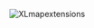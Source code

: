 
![XLmapextensions](https://user-images.githubusercontent.com/99989323/160298401-d824b687-e21d-4859-b43c-37bb513f5a32.png)

